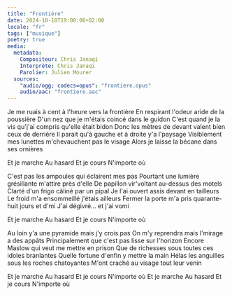 ```yaml
---
title: "Frontière"
date: 2024-10-18T19:00:00+02:00
locale: "fr"
tags: ["musique"]
poetry: true
media:
  metadata:
    Compositeur: Chris Janaqi
    Interprète: Chris Janaqi
    Parolier: Julien Mourer
  sources:
    "audio/ogg; codecs=opus": "frontiere.opus"
    audio/aac: "frontiere.aac"
---
```

Je me ruais à cent à l'heure vers la frontière
En respirant l'odeur aride de la poussière
D'un nez que je m'étais coincé dans le guidon
C'est quand je la vis qu'j'ai compris qu'elle était bidon
Donc les mètres de devant valent bien ceux de derrière
Il parait qu'à gauche et à droite y'a l'paysage
Visiblement mes lunettes m'chevauchent pas le visage
Alors je laisse la bécane dans ses ornières

Et je marche
Au hasard
Et je cours
N'importe où

C'est pas les ampoules qui éclairent mes pas
Pourtant une lumière grésillante m'attire près d'elle
De papillon vir'voltant au-dessus des motels
Clarté d'un frigo câliné par un pipal
Je l'ai ouvert assis devant en tailleurs
Le froid m'a ensommeillé j'étais ailleurs
Fermer la porte m'a pris quarante-huit jours et d'mi
J'ai dégivré... et j'ai vomi

Et je marche
Au hasard
Et je cours
N'importe où

Au loin y'a une pyramide mais j'y crois pas
On m'y reprendra mais l'mirage a des appâts
Principalement que c'est pas lisse sur l'horizon
Encore Maslow qui veut me mettre en prison
Que de richesses sous toutes ces idoles branlantes
Quelle fortune d'enfin y mettre la main
Hélas les anguilles sous les roches chatoyantes
M'ont craché au visage tout leur venin

Et je marche
Au hasard
Et je cours
N'importe où
Et je marche
Au hasard
Et je cours
N'importe où
